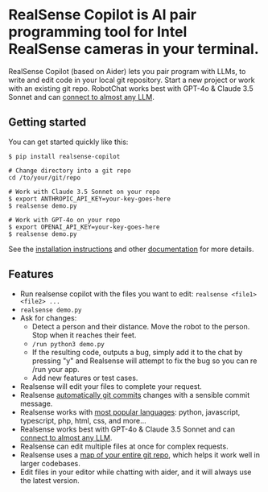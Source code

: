 
<!-- Edit README.md, not index.md -->

# RealSense Copilot is AI pair programming tool for Intel RealSense cameras in your terminal.

RealSense Copilot (based on Aider) lets you pair program with LLMs,
to write and edit code in your local git repository.
Start a new project or work with an existing git repo.
RobotChat works best with GPT-4o & Claude 3.5 Sonnet and can
[connect to almost any LLM](https://aider.chat/docs/llms.html).

## Getting started

You can get started quickly like this:

```
$ pip install realsense-copilot

# Change directory into a git repo
cd /to/your/git/repo

# Work with Claude 3.5 Sonnet on your repo
$ export ANTHROPIC_API_KEY=your-key-goes-here
$ realsense demo.py

# Work with GPT-4o on your repo
$ export OPENAI_API_KEY=your-key-goes-here
$ realsense demo.py
```

See the
[installation instructions](https://aider.chat/docs/install.html)
and other
[documentation](https://aider.chat/docs/usage.html)
for more details.

## Features

- Run realsense copilot with the files you want to edit: `realsense <file1> <file2> ...`
- `realsense demo.py`
- Ask for changes:
  - Detect a person and their distance. Move the robot to the person. Stop when it reaches their feet.
  - `/run python3 demo.py`
  - If the resulting code, outputs a bug, simply add it to the chat by pressing "y" and Realsense will attempt to fix the bug so you can re /run your app.
  - Add new features or test cases.
- Realsense will edit your files to complete your request.
- Realsense [automatically git commits](https://aider.chat/docs/git.html) changes with a sensible commit message.
- Realsense works with [most popular languages](https://aider.chat/docs/languages.html): python, javascript, typescript, php, html, css, and more...
- Realsense works best with GPT-4o & Claude 3.5 Sonnet and can [connect to almost any LLM](https://aider.chat/docs/llms.html).
- Realsense can edit multiple files at once for complex requests.
- Realsense uses a [map of your entire git repo](https://aider.chat/docs/repomap.html), which helps it work well in larger codebases.
- Edit files in your editor while chatting with aider, and it will always use the latest version.
